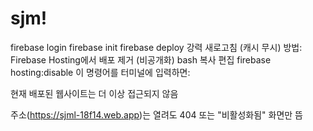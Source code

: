 # sjm!

firebase login
firebase init
firebase deploy
강력 새로고침 (캐시 무시)
방법: Firebase Hosting에서 배포 제거 (비공개화)
bash
복사
편집
firebase hosting:disable
이 명령어를 터미널에 입력하면:

현재 배포된 웹사이트는 더 이상 접근되지 않음

주소(https://sjml-18f14.web.app)는 열려도 404 또는 "비활성화됨" 화면만 뜸
